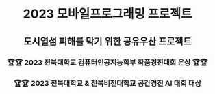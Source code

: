 <div align = center>
  <h1> 2023 모바일프로그래밍 프로젝트 </h1>
  <h2> 도시열섬 피해를 막기 위한 공유우산 프로젝트 </h2>
  <h3> 🏆🏆 2023 전북대학교 컴퓨터인공지능학부 작품경진대회 은상 🏆🏆 <br><br>
  🏆🏆 2023 전북대학교 & 전북비전대학교 공간경진 AI 대회 대상 </h3>
</div>
